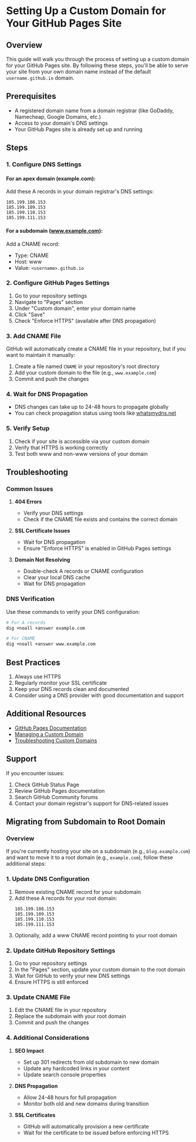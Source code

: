 # Setting Up a Custom Domain for Your GitHub Pages Site

## Overview
This guide will walk you through the process of setting up a custom domain for your GitHub Pages site. By following these steps, you'll be able to serve your site from your own domain name instead of the default `username.github.io` domain.

## Prerequisites
- A registered domain name from a domain registrar (like GoDaddy, Namecheap, Google Domains, etc.)
- Access to your domain's DNS settings
- Your GitHub Pages site is already set up and running

## Steps

### 1. Configure DNS Settings

#### For an apex domain (example.com):
Add these A records in your domain registrar's DNS settings:
```
185.199.108.153
185.199.109.153
185.199.110.153
185.199.111.153
```

#### For a subdomain (www.example.com):
Add a CNAME record:
- Type: CNAME
- Host: www
- Value: `<username>.github.io`

### 2. Configure GitHub Pages Settings

1. Go to your repository settings
2. Navigate to "Pages" section
3. Under "Custom domain", enter your domain name
4. Click "Save"
5. Check "Enforce HTTPS" (available after DNS propagation)

### 3. Add CNAME File

GitHub will automatically create a CNAME file in your repository, but if you want to maintain it manually:

1. Create a file named `CNAME` in your repository's root directory
2. Add your custom domain to the file (e.g., `www.example.com`)
3. Commit and push the changes

### 4. Wait for DNS Propagation

- DNS changes can take up to 24-48 hours to propagate globally
- You can check propagation status using tools like [whatsmydns.net](https://whatsmydns.net)

### 5. Verify Setup

1. Check if your site is accessible via your custom domain
2. Verify that HTTPS is working correctly
3. Test both www and non-www versions of your domain

## Troubleshooting

### Common Issues

1. **404 Errors**
   - Verify your DNS settings
   - Check if the CNAME file exists and contains the correct domain

2. **SSL Certificate Issues**
   - Wait for DNS propagation
   - Ensure "Enforce HTTPS" is enabled in GitHub Pages settings

3. **Domain Not Resolving**
   - Double-check A records or CNAME configuration
   - Clear your local DNS cache
   - Wait for DNS propagation

### DNS Verification

Use these commands to verify your DNS configuration:

```bash
# For A records
dig +noall +answer example.com

# For CNAME
dig +noall +answer www.example.com
```

## Best Practices

1. Always use HTTPS
2. Regularly monitor your SSL certificate
3. Keep your DNS records clean and documented
4. Consider using a DNS provider with good documentation and support

## Additional Resources

- [GitHub Pages Documentation](https://docs.github.com/en/pages)
- [Managing a Custom Domain](https://docs.github.com/en/pages/configuring-a-custom-domain-for-your-github-pages-site)
- [Troubleshooting Custom Domains](https://docs.github.com/en/pages/configuring-a-custom-domain-for-your-github-pages-site/troubleshooting-custom-domains-and-github-pages)

## Support

If you encounter issues:
1. Check GitHub Status Page
2. Review GitHub Pages documentation
3. Search GitHub Community forums
4. Contact your domain registrar's support for DNS-related issues


## Migrating from Subdomain to Root Domain

### Overview
If you're currently hosting your site on a subdomain (e.g., `blog.example.com`) and want to move it to a root domain (e.g., `example.com`), follow these additional steps:

### 1. Update DNS Configuration

1. Remove existing CNAME record for your subdomain
2. Add these A records for your root domain:
   ```
   185.199.108.153
   185.199.109.153
   185.199.110.153
   185.199.111.153
   ```
3. Optionally, add a www CNAME record pointing to your root domain

### 2. Update GitHub Repository Settings

1. Go to your repository settings
2. In the "Pages" section, update your custom domain to the root domain
3. Wait for GitHub to verify your new DNS settings
4. Ensure HTTPS is still enforced

### 3. Update CNAME File

1. Edit the CNAME file in your repository
2. Replace the subdomain with your root domain
3. Commit and push the changes

### 4. Additional Considerations

1. **SEO Impact**
   - Set up 301 redirects from old subdomain to new domain
   - Update any hardcoded links in your content
   - Update search console properties

2. **DNS Propagation**
   - Allow 24-48 hours for full propagation
   - Monitor both old and new domains during transition

3. **SSL Certificates**
   - GitHub will automatically provision a new certificate
   - Wait for the certificate to be issued before enforcing HTTPS